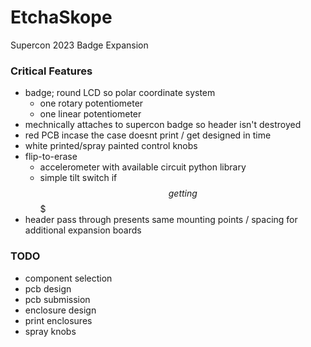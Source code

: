 # EtchaSkope
Supercon 2023 Badge Expansion

### Critical Features
* badge; round LCD so polar coordinate system
  * one rotary potentiometer
  * one linear potentiometer
* mechnically attaches to supercon badge so header isn't destroyed
* red PCB incase the case doesnt print / get designed in time
* white printed/spray painted control knobs
* flip-to-erase
  * accelerometer with available circuit python library
  * simple tilt switch if $$ getting $$$
* header pass through presents same mounting points / spacing for additional expansion boards

### TODO
* component selection
* pcb design
* pcb submission
* enclosure design
* print enclosures
* spray knobs
